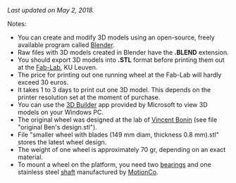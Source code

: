 <i>Last updated on May 2, 2018.</i>
<p>
Notes:</br>
<ul>
<li>You can create and modify 3D models using an open-source, freely available program called <a href='https://www.blender.org/'>Blender</a>.</li>
<li>Raw files with 3D models created in Blender have the <b>.BLEND</b> extension.</li>
<li>You should export 3D models into <b>.STL</b> format before printing them out at the <a href='https://www.fablab-leuven.be/'>Fab-Lab</a>, KU Leuven.</li>
<li>The price for printing out one running wheel at the Fab-Lab will hardly exceed 30 euros.</li>
<li>It takes 1 to 3 days to print out one 3D model. This depends on the printer resolution set at the moment of purchase.</li>
<li>You can use the <a href='https://www.microsoft.com/en-us/store/p/3d-builder/9wzdncrfj3t6'>3D Builder</a> app provided by Microsoft to view 3D models on your Windows PC.</li>
<li>The original wheel was designed at the lab of <a href='http://www.vib.be/en/research/scientists/Pages/Vincent-Bonin-Lab.aspx'>Vincent Bonin</a> (see file "original Ben's design.stl").</li>
<li>File "smaller wheel with blades (149 mm diam, thickness 0.8 mm).stl" stores the latest wheel design.</li>
<li>The weight of one wheel is approximately 70 gr, depending on an exact material.</li> 
<li>To mount a wheel on the platform, you need two <a href='http://www.motionco.co.uk/pillow-block-with-bore-ball-bearing-p-409.html'>bearings</a> and one stainless steel 
<a href='http://www.motionco.co.uk/stainless-steel-shaft-diameter-p-151.html'>shaft</a> manufactured by <a href='http://www.motionco.co.uk/'>MotionCo</a>.
</ul>